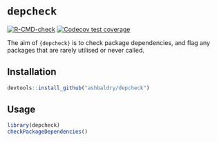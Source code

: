 # `depcheck`

<!-- badges: start -->
[![R-CMD-check](https://github.com/ashbaldry/depcheck/workflows/R-CMD-check/badge.svg)](https://github.com/ashbaldry/depcheck/actions)
[![Codecov test coverage](https://codecov.io/gh/ashbaldry/depcheck/branch/main/graph/badge.svg)](https://codecov.io/gh/ashbaldry/depcheck?branch=main)
<!-- badges: end -->

The aim of `{depcheck}` is to check package dependencies, and flag any packages that are rarely utilised or never called.

## Installation

```r
devtools::install_github("ashbaldry/depcheck")
```

## Usage

```r
library(depcheck)
checkPackageDependencies()
```
